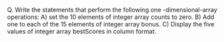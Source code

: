 Q. Write the statements that perform the following one -dimensional-array operations:
A) set the 10 elements of integer array counts to zero.
B) Add one to each of the 15 elements of integer array bonus.
C) Display the five values of integer array bestScores in column format.